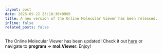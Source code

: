 ```yaml
---
layout: post
date: 2025-09-22 23:18:36+0900
title: A new version of the Online Molecular Viewer has been released.
inline: false
related_posts: false
---
```


The Online Molecular Viewer has been updated! Check it out [here](https://wongzit.github.io/program/online/molview.html) or navigate to **program** → **mol.Viewer**. Enjoy!
